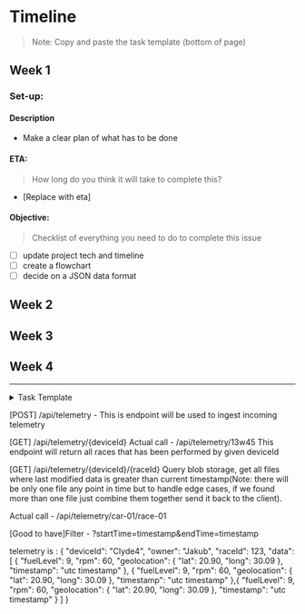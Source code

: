 # Timeline
> Note: Copy and paste the task template (bottom of page)

## Week 1

### Set-up:

#### Description
- Make a clear plan of what has to be done

#### ETA:
> How long do you think it will take to complete this?
- [Replace with eta]

#### Objective:
> Checklist of everything you need to do to complete this issue
- [ ] update project tech and timeline
- [ ] create a flowchart
- [ ] decide on a JSON data format

## Week 2

## Week 3

## Week 4


---

<details><summary>Task Template</summary>
<br>

### [Task Name]:

#### Description
- [Replace with description]

#### ETA:
> How long do you think it will take to complete this?
- [Replace with eta]

#### Objective:
> Checklist of everything you need to do to complete this issue
- [ ] [Replace with small task  1]
- [ ] [Replace with small task  2]
- [ ] [Replace with small task  3]

<br><br>
</details>

[POST] /api/telemetry -
    This is endpoint will be used to ingest incoming telemetry


[GET] /api/telemetry/{deviceId}
Actual call - /api/telemetry/13w45
    This endpoint will return all races that has been performed by given deviceId
    

    
[GET] /api/telemetry/{deviceId}/{raceId}
Query blob storage, get all files where last modified data is greater than current timestamp(Note: there will be only one file any point in time but to handle edge cases, if we found more than one file just combine them together send it back to the client).

Actual call - /api/telemetry/car-01/race-01

[Good to have]Filter - ?startTime=timestamp&endTime=timestamp

telemetry is :
    {
    "deviceId": "Clyde4",
    "owner": "Jakub",
    "raceId": 123,
    "data": [
        {
            "fuelLevel": 9,
            "rpm": 60,
            "geolocation": {
                "lat": 20.90,
                "long": 30.09
            },
            "timestamp": "utc timestamp"
        },
        {
            "fuelLevel": 9,
            "rpm": 60,
            "geolocation": {
                "lat": 20.90,
                "long": 30.09
            },
            "timestamp": "utc timestamp"
        },{
            "fuelLevel": 9,
            "rpm": 60,
            "geolocation": {
                "lat": 20.90,
                "long": 30.09
            },
            "timestamp": "utc timestamp"
        }
    ]
}
